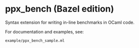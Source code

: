 ppx_bench (Bazel edition)
=========

Syntax extension for writing in-line benchmarks in OCaml code.

For documentation and examples, see:

    example/ppx_bench_sample.ml
